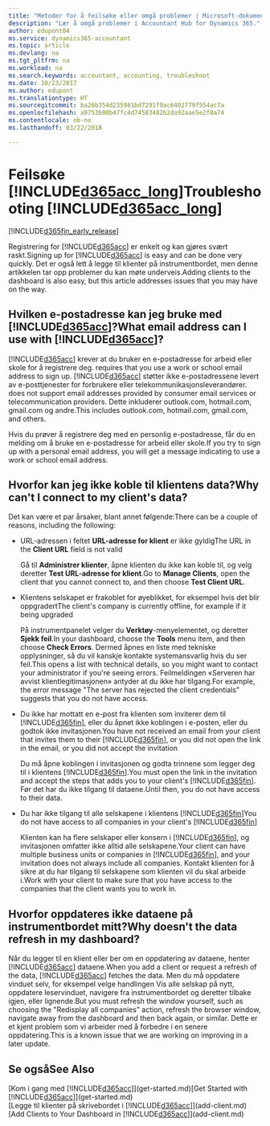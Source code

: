 ```yaml
---
title: "Metoder for å feilsøke eller omgå problemer | Microsoft-dokumentasjon"
description: "Lær å omgå problemer i Accountant Hub for Dynamics 365."
author: edupont04
ms.service: dynamics365-accountant
ms.topic: article
ms.devlang: na
ms.tgt_pltfrm: na
ms.workload: na
ms.search.keywords: accountant, accounting, troubleshoot
ms.date: 10/23/2017
ms.author: edupont
ms.translationtype: HT
ms.sourcegitcommit: ba26b354d235981bd7291f9ac6402779f554ac7a
ms.openlocfilehash: a9753b00b47fc4d74583482b2da92aae5e2f8a74
ms.contentlocale: nb-no
ms.lasthandoff: 03/22/2018

---
```

# <a name="troubleshooting-included365acclongincludesd365acclongmdmd"></a><span data-ttu-id="332d7-103">Feilsøke [!INCLUDE[d365acc_long](includes/d365acc_long_md.md)]</span><span class="sxs-lookup"><span data-stu-id="332d7-103">Troubleshooting [!INCLUDE[d365acc_long](includes/d365acc_long_md.md)]</span></span>
[!INCLUDE[d365fin_early_release](includes/d365fin_early_release.md.md)]

<span data-ttu-id="332d7-104">Registrering for [!INCLUDE[d365acc](includes/d365acc_md.md)] er enkelt og kan gjøres svært raskt.</span><span class="sxs-lookup"><span data-stu-id="332d7-104">Signing up for [!INCLUDE[d365acc](includes/d365acc_md.md)] is easy and can be done very quickly.</span></span> <span data-ttu-id="332d7-105">Det er også lett å legge til klienter på instrumentbordet, men denne artikkelen tar opp problemer du kan møte underveis.</span><span class="sxs-lookup"><span data-stu-id="332d7-105">Adding clients to the dashboard is also easy, but this article addresses issues that you may have on the way.</span></span>

## <a name="what-email-address-can-i-use-with-included365accincludesd365accmdmd"></a><span data-ttu-id="332d7-106">Hvilken e-postadresse kan jeg bruke med [!INCLUDE[d365acc](includes/d365acc_md.md)]?</span><span class="sxs-lookup"><span data-stu-id="332d7-106">What email address can I use with [!INCLUDE[d365acc](includes/d365acc_md.md)]?</span></span>
[!INCLUDE[d365acc](includes/d365acc_md.md)]<span data-ttu-id="332d7-107"> krever at du bruker en e-postadresse for arbeid eller skole for å registrere deg.</span><span class="sxs-lookup"><span data-stu-id="332d7-107"> requires that you use a work or school email address to sign up.</span></span> [!INCLUDE[d365acc](includes/d365acc_md.md)]<span data-ttu-id="332d7-108"> støtter ikke e-postadressene levert av e-posttjenester for forbrukere eller telekommunikasjonsleverandører.</span><span class="sxs-lookup"><span data-stu-id="332d7-108"> does not support email addresses provided by consumer email services or telecommunication providers.</span></span> <span data-ttu-id="332d7-109">Dette inkluderer outlook.com, hotmail.com, gmail.com og andre.</span><span class="sxs-lookup"><span data-stu-id="332d7-109">This includes outlook.com, hotmail.com, gmail.com, and others.</span></span>  

<span data-ttu-id="332d7-110">Hvis du prøver å registrere deg med en personlig e-postadresse, får du en melding om å bruke en e-postadresse for arbeid eller skole.</span><span class="sxs-lookup"><span data-stu-id="332d7-110">If you try to sign up with a personal email address, you will get a message indicating to use a work or school email address.</span></span>  

## <a name="why-cant-i-connect-to-my-clients-data"></a><span data-ttu-id="332d7-111">Hvorfor kan jeg ikke koble til klientens data?</span><span class="sxs-lookup"><span data-stu-id="332d7-111">Why can't I connect to my client's data?</span></span>
<span data-ttu-id="332d7-112">Det kan være et par årsaker, blant annet følgende:</span><span class="sxs-lookup"><span data-stu-id="332d7-112">There can be a couple of reasons, including the following:</span></span>

- <span data-ttu-id="332d7-113">URL-adressen i feltet **URL-adresse for klient** er ikke gyldig</span><span class="sxs-lookup"><span data-stu-id="332d7-113">The URL in the **Client URL** field is not valid</span></span>  

  <span data-ttu-id="332d7-114">Gå til **Administrer klienter**, åpne klienten du ikke kan koble til, og velg deretter **Test URL-adresse for klient**.</span><span class="sxs-lookup"><span data-stu-id="332d7-114">Go to **Manage Clients**, open the client that you cannot connect to, and then choose **Test Client URL**.</span></span>  
- <span data-ttu-id="332d7-115">Klientens selskapet er frakoblet for øyeblikket, for eksempel hvis det blir oppgradert</span><span class="sxs-lookup"><span data-stu-id="332d7-115">The client's company is currently offline, for example if it being upgraded</span></span>

  <span data-ttu-id="332d7-116">På instrumentpanelet velger du **Verktøy**-menyelementet, og deretter **Sjekk feil**.</span><span class="sxs-lookup"><span data-stu-id="332d7-116">In your dashboard, choose the **Tools** menu item, and then choose **Check Errors**.</span></span> <span data-ttu-id="332d7-117">Dermed åpnes en liste med tekniske opplysninger, så du vil kanskje kontakte systemansvarlig hvis du ser feil.</span><span class="sxs-lookup"><span data-stu-id="332d7-117">This opens a list with technical details, so you might want to contact your administrator if you're seeing errors.</span></span> <span data-ttu-id="332d7-118">Feilmeldingen «Serveren har avvist klientlegitimasjonen» antyder at du ikke har tilgang.</span><span class="sxs-lookup"><span data-stu-id="332d7-118">For example, the error message "The server has rejected the client credentials" suggests that you do not have access.</span></span>  
- <span data-ttu-id="332d7-119">Du ikke har mottatt en e-post fra klienten som inviterer dem til [!INCLUDE[d365fin](includes/d365fin_md.md)], eller du åpnet ikke koblingen i e-posten, eller du godtok ikke invitasjonen.</span><span class="sxs-lookup"><span data-stu-id="332d7-119">You have not received an email from your client that invites them to their [!INCLUDE[d365fin](includes/d365fin_md.md)], or you did not open the link in the email, or you did not accept the invitation</span></span>

  <span data-ttu-id="332d7-120">Du må åpne koblingen i invitasjonen og godta trinnene som legger deg til i klientens [!INCLUDE[d365fin](includes/d365fin_md.md)].</span><span class="sxs-lookup"><span data-stu-id="332d7-120">You must open the link in the invitation and accept the steps that adds you to your client's [!INCLUDE[d365fin](includes/d365fin_md.md)].</span></span> <span data-ttu-id="332d7-121">Før det har du ikke tilgang til dataene.</span><span class="sxs-lookup"><span data-stu-id="332d7-121">Until then, you do not have access to their data.</span></span>  
- <span data-ttu-id="332d7-122">Du har ikke tilgang til alle selskapene i klientens [!INCLUDE[d365fin](includes/d365fin_md.md)]</span><span class="sxs-lookup"><span data-stu-id="332d7-122">You do not have access to all companies in your client's [!INCLUDE[d365fin](includes/d365fin_md.md)]</span></span>

  <span data-ttu-id="332d7-123">Klienten kan ha flere selskaper eller konsern i [!INCLUDE[d365fin](includes/d365fin_md.md)], og invitasjonen omfatter ikke alltid alle selskapene.</span><span class="sxs-lookup"><span data-stu-id="332d7-123">Your client can have multiple business units or companies in [!INCLUDE[d365fin](includes/d365fin_md.md)], and your invitation does not always include all companies.</span></span> <span data-ttu-id="332d7-124">Kontakt klienten for å sikre at du har tilgang til selskapene som klienten vil du skal arbeide i.</span><span class="sxs-lookup"><span data-stu-id="332d7-124">Work with your client to make sure that you have access to the companies that the client wants you to work in.</span></span>  

## <a name="why-doesnt-the-data-refresh-in-my-dashboard"></a><span data-ttu-id="332d7-125">Hvorfor oppdateres ikke dataene på instrumentbordet mitt?</span><span class="sxs-lookup"><span data-stu-id="332d7-125">Why doesn't the data refresh in my dashboard?</span></span>
<span data-ttu-id="332d7-126">Når du legger til en klient eller ber om en oppdatering av dataene, henter [!INCLUDE[d365acc](includes/d365acc_md.md)] dataene.</span><span class="sxs-lookup"><span data-stu-id="332d7-126">When you add a client or request a refresh of the data, [!INCLUDE[d365acc](includes/d365acc_md.md)] fetches the data.</span></span> <span data-ttu-id="332d7-127">Men du må oppdatere vinduet selv, for eksempel velge handlingen Vis alle selskap på nytt, oppdatere leservinduet, navigere fra instrumentbordet og deretter tilbake igjen, eller lignende.</span><span class="sxs-lookup"><span data-stu-id="332d7-127">But you must refresh the window yourself, such as choosing the "Redisplay all companies" action, refresh the browser window, navigate away from the dashboard and then back again, or similar.</span></span> <span data-ttu-id="332d7-128">Dette er et kjent problem som vi arbeider med å forbedre i en senere oppdatering.</span><span class="sxs-lookup"><span data-stu-id="332d7-128">This is a known issue that we are working on improving in a later update.</span></span>  

## <a name="see-also"></a><span data-ttu-id="332d7-129">Se også</span><span class="sxs-lookup"><span data-stu-id="332d7-129">See Also</span></span>
<span data-ttu-id="332d7-130">[Kom i gang med [!INCLUDE[d365acc](includes/d365acc_md.md)]](get-started.md)</span><span class="sxs-lookup"><span data-stu-id="332d7-130">[Get Started with [!INCLUDE[d365acc](includes/d365acc_md.md)]](get-started.md)</span></span>  
<span data-ttu-id="332d7-131">[Legge til klienter på skrivebordet i [!INCLUDE[d365acc](includes/d365acc_md.md)]](add-client.md)</span><span class="sxs-lookup"><span data-stu-id="332d7-131">[Add Clients to Your Dashboard in [!INCLUDE[d365acc](includes/d365acc_md.md)]](add-client.md)</span></span>  

